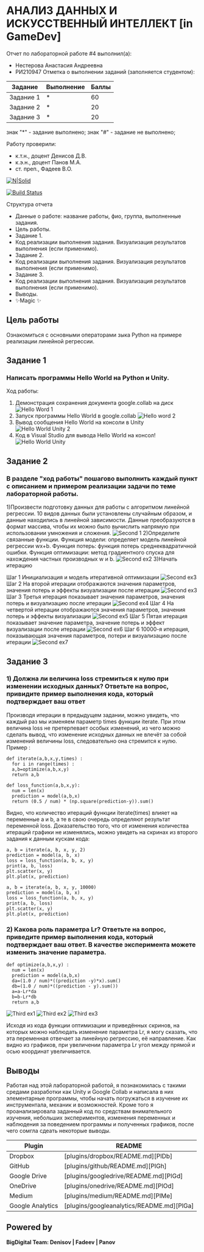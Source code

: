 # АНАЛИЗ ДАННЫХ И ИСКУССТВЕННЫЙ ИНТЕЛЛЕКТ [in GameDev]
Отчет по лабораторной работе #4 выполнил(а):
- Нестерова Анастасия Андреевна
- РИ210947
Отметка о выполнении заданий (заполняется студентом):

| Задание | Выполнение | Баллы |
| ------ | ------ | ------ |
| Задание 1 | * | 60 |
| Задание 2 | * | 20 |
| Задание 3 | * | 20 |

знак "*" - задание выполнено; знак "#" - задание не выполнено;

Работу проверили:
- к.т.н., доцент Денисов Д.В.
- к.э.н., доцент Панов М.А.
- ст. преп., Фадеев В.О.

[![N|Solid](https://cldup.com/dTxpPi9lDf.thumb.png)](https://nodesource.com/products/nsolid)

[![Build Status](https://travis-ci.org/joemccann/dillinger.svg?branch=master)](https://travis-ci.org/joemccann/dillinger)

Структура отчета

- Данные о работе: название работы, фио, группа, выполненные задания.
- Цель работы.
- Задание 1.
- Код реализации выполнения задания. Визуализация результатов выполнения (если применимо).
- Задание 2.
- Код реализации выполнения задания. Визуализация результатов выполнения (если применимо).
- Задание 3.
- Код реализации выполнения задания. Визуализация результатов выполнения (если применимо).
- Выводы.
- ✨Magic ✨

## Цель работы
Ознакомиться с основными операторами зыка Python на примере реализации линейной регрессии.

## Задание 1
### Написать программы Hello World на Python и Unity.
Ход работы:
1) Демонстрация сохранения документа google.collab на диск
![Hello Word 1](https://user-images.githubusercontent.com/43472988/191829157-8d5df061-35f6-479e-9631-080de2cc1bf1.jpeg)
2) Запуск программы Hello World в google.collab
![Hello word 2](https://user-images.githubusercontent.com/43472988/191829709-5c744c2d-8916-4fea-81b5-09cbb5d2ae62.jpeg)
3) Вывод сообщения Hello World на консоли в Unity
![Hello World Unity 2](https://user-images.githubusercontent.com/43472988/191839166-3e9af8dd-d859-4073-b9e0-5c146cbba847.jpeg)
4) Код в Visual Studio для вывода Hello World на консол!
![Hello World Unity](https://user-images.githubusercontent.com/43472988/191839673-b8995ad8-970c-44c7-8cfb-f5c52330cc5a.jpeg)

## Задание 2
### В разделе "ход работы" пошагово выполнить каждый пункт с описанием и примером реализации задачи по теме лабораторной работы.
1)Произвести подготовку данных для работы с алгоритмом линейной регрессии. 10 видов данных были установлены случайным образом, и данные находились в линейной зависимости. Данные преобразуются в формат массива, чтобы их можно было вычислить напрямую при использовании умножения и сложения.
![Second 1](https://user-images.githubusercontent.com/43472988/191900528-d18e9e83-e2df-46ba-93ce-007dfb15396b.jpeg)
2)Определите связанные функции. Функция модели: определяет модель линейной регрессии wx+b. Функция потерь: функция потерь среднеквадратичной ошибки. Функция оптимизации: метод градиентного спуска для нахождения частных производных w и b.
![Second ex2](https://user-images.githubusercontent.com/43472988/192091453-23cc199e-0faf-451e-9b73-37d68705b130.jpg)
3)Начать итерацию
  
  Шаг 1 Инициализация и модель итеративной оптимизации
  ![Second ex3](https://user-images.githubusercontent.com/43472988/191902622-ff873825-3b72-4740-ad9c-2dc0e74b98da.jpg)
  Шаг 2 На второй итерации отображаются значения параметров, значения потерь и эффекты визуализации после итерации
  ![Second ex3](https://user-images.githubusercontent.com/43472988/192109714-15aeddb8-c120-4c64-bbd0-4ad4a43b8126.jpg)
  Шаг 3 Третья итерация показывает значения параметров, значения потерь и визуализацию после итерации
  ![Second ex4](https://user-images.githubusercontent.com/43472988/192109718-dafd79f3-40c1-4be8-819e-d9a28671bd50.jpg)
  Шаг 4 На четвертой итерации отображаются значения параметров, значения потерь и эффекты визуализации
  ![Second ex5](https://user-images.githubusercontent.com/43472988/192109736-a5130144-6e44-411a-addf-b4e8372b3df8.jpg)
  Шаг 5 Пятая итерация показывает значение параметра, значение потерь и эффект визуализации после итерации
  ![Second ex6](https://user-images.githubusercontent.com/43472988/192109756-6fc4ca46-2625-4bf4-9354-80564fcb66f7.jpg)
  Шаг 6 10000-я итерация, показывающая значения параметров, потери и визуализацию после итерации
  ![Second ex7](https://user-images.githubusercontent.com/43472988/192109766-f3ea3a9b-88b0-4276-b276-83c06f42b940.jpg)

## Задание 3 
### 1) Должна ли величина loss стремиться к нулю при изменении исходных данных? Ответьте на вопрос, привидите пример выполнения кода, который подтверждает ваш ответ
Производя итерации в предыдущем задании, можно увидеть, что каждый раз мы изменяем параметр times функции iterate. При этом величина loss не претерпевает особых изменений, из чего можно сделать вывод, что изменение исходных данных не влечёт за собой изменений величины loss, следовательно она стремится к нулю. Пример : 


    def iterate(a,b,x,y,times) :
      for i in range(times) :
      a,b=optimize(a,b,x,y)
      return a,b
    
    def loss_function(a,b,x,y):
      num = len(x)
      prediction = model(a,b,x)
      return (0.5 / num) * (np.square(prediction-y)).sum()

Видно, что количество итераций функции iterate(times) влияет на переменные a и b, а те в свою очередь определяют результат переменной loss.
Доказательство того, что от изменения количества итераций графики не изменялись, можно увидеть на скринах из второго задания к данным кускам кода:

    a, b = iterate(a, b, x, y, 2)
    prediction = model(a, b, x)
    loss = loss_function(a, b, x, y)
    print(a, b, loss)
    plt.scatter(x, y)
    plt.plot(x, prediction)

    a, b = iterate(a, b, x, y, 10000)
    prediction = model(a, b, x)
    loss = loss_function(a, b, x, y)
    print(a, b, loss)
    plt.scatter(x, y)
    plt.plot(x, prediction)

### 2) Какова роль параметра Lr? Ответьте на вопрос, приведите пример выполнения кода, который подтверждает ваш ответ. В качестве эксперимента можете изменить значение параметра.
    def optimize(a,b,x,y) :
      num = len(x)
      prediction = model(a,b,x)
      da=(1.0 / num)*((prediction -y)*x).sum()
      db=(1.0 / num)*((prediction - y).sum())
      a=a-Lr*da
      b=b-Lr*db
      return a,b

![Third ex1](https://user-images.githubusercontent.com/43472988/192372278-ad4cb408-9e9f-47a3-948c-fee7faaaa4be.jpg)
![Third ex2](https://user-images.githubusercontent.com/43472988/192372308-feb6c393-5b69-4205-9b7e-7341f97437ae.jpg)
![Third ex3](https://user-images.githubusercontent.com/43472988/192372323-bb4ce72b-db56-479e-b386-94917945b760.jpg)

Исходя из кода функции оптимизации и приведённых скринов, на которых можно наблюдать изменение параметра Lr, я могу сказать, что эта переменная отвечает за линейную регрессию, её направление. Как видно из графиков, при увеличении параметра Lr угол между прямой и осью координат увеличивается.

## Выводы
Работая над этой лабораторной работой, я познакомилась с такими средами разработки как Unity и Google Collab и написала в них элементарные программы, чтобы начать погружаться в изучение их инструментала, механик и возможностей. Кроме того я проанализировала заданный код по средствам внимательного изучения, небольших экспериментов, изменения переменных и наблюдения за поведением программы и полученных графиков, после чего сомгла сдеать некоторые выводы. 

| Plugin | README |
| ------ | ------ |
| Dropbox | [plugins/dropbox/README.md][PlDb] |
| GitHub | [plugins/github/README.md][PlGh] |
| Google Drive | [plugins/googledrive/README.md][PlGd] |
| OneDrive | [plugins/onedrive/README.md][PlOd] |
| Medium | [plugins/medium/README.md][PlMe] |
| Google Analytics | [plugins/googleanalytics/README.md][PlGa] |

## Powered by

**BigDigital Team: Denisov | Fadeev | Panov**
